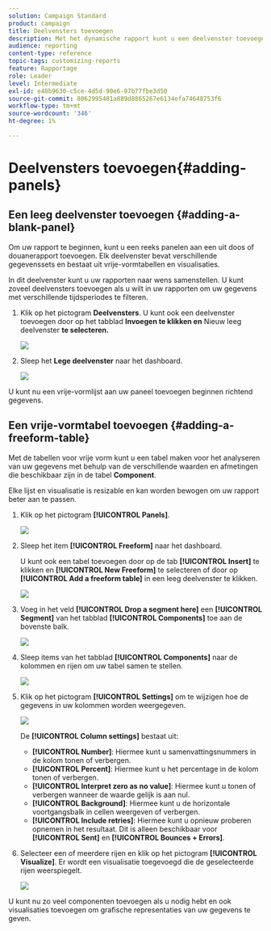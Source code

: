 ```yaml
---
solution: Campaign Standard
product: campaign
title: Deelvensters toevoegen
description: Met het dynamische rapport kunt u een deelvenster toevoegen om de gegevens beter te filteren op basis van de gekozen tijdsperiode.
audience: reporting
content-type: reference
topic-tags: customizing-reports
feature: Rapportage
role: Leader
level: Intermediate
exl-id: e48b9630-c5ce-4d5d-90e6-97b77fbe3d50
source-git-commit: 8062995481a889d8865267e6134efa74648753f6
workflow-type: tm+mt
source-wordcount: '346'
ht-degree: 1%

---
```


# Deelvensters toevoegen{#adding-panels}

## Een leeg deelvenster toevoegen {#adding-a-blank-panel}

Om uw rapport te beginnen, kunt u een reeks panelen aan een uit doos of douanerapport toevoegen. Elk deelvenster bevat verschillende gegevenssets en bestaat uit vrije-vormtabellen en visualisaties.

In dit deelvenster kunt u uw rapporten naar wens samenstellen. U kunt zoveel deelvensters toevoegen als u wilt in uw rapporten om uw gegevens met verschillende tijdsperiodes te filteren.

1. Klik op het pictogram **Deelvensters**. U kunt ook een deelvenster toevoegen door op het tabblad **Invoegen te klikken en** Nieuw leeg deelvenster **te selecteren.**

   ![](assets/dynamic_report_panel_1.png)

1. Sleep het **Lege deelvenster** naar het dashboard.

   ![](assets/dynamic_report_panel.png)

U kunt nu een vrije-vormlijst aan uw paneel toevoegen beginnen richtend gegevens.

## Een vrije-vormtabel toevoegen {#adding-a-freeform-table}

Met de tabellen voor vrije vorm kunt u een tabel maken voor het analyseren van uw gegevens met behulp van de verschillende waarden en afmetingen die beschikbaar zijn in de tabel **Component**.

Elke lijst en visualisatie is resizable en kan worden bewogen om uw rapport beter aan te passen.

1. Klik op het pictogram **[!UICONTROL Panels]**.

   ![](assets/dynamic_report_panel_1.png)

1. Sleep het item **[!UICONTROL Freeform]** naar het dashboard.

   U kunt ook een tabel toevoegen door op de tab **[!UICONTROL Insert]** te klikken en **[!UICONTROL New Freeform]** te selecteren of door op **[!UICONTROL Add a freeform table]** in een leeg deelvenster te klikken.

   ![](assets/dynamic_report_panel_2.png)

1. Voeg in het veld **[!UICONTROL Drop a segment here]** een **[!UICONTROL Segment]** van het tabblad **[!UICONTROL Components]** toe aan de bovenste balk.

   ![](assets/dynamic_report_panel_3.png)

1. Sleep items van het tabblad **[!UICONTROL Components]** naar de kolommen en rijen om uw tabel samen te stellen.

   ![](assets/dynamic_report_freeform_3.png)

1. Klik op het pictogram **[!UICONTROL Settings]** om te wijzigen hoe de gegevens in uw kolommen worden weergegeven.

   ![](assets/dynamic_report_freeform_4.png)

   De **[!UICONTROL Column settings]** bestaat uit:

   * **[!UICONTROL Number]**: Hiermee kunt u samenvattingsnummers in de kolom tonen of verbergen.
   * **[!UICONTROL Percent]**: Hiermee kunt u het percentage in de kolom tonen of verbergen.
   * **[!UICONTROL Interpret zero as no value]**: Hiermee kunt u tonen of verbergen wanneer de waarde gelijk is aan nul.
   * **[!UICONTROL Background]**: Hiermee kunt u de horizontale voortgangsbalk in cellen weergeven of verbergen.
   * **[!UICONTROL Include retries]**: Hiermee kunt u opnieuw proberen opnemen in het resultaat. Dit is alleen beschikbaar voor **[!UICONTROL Sent]** en **[!UICONTROL Bounces + Errors]**.

1. Selecteer een of meerdere rijen en klik op het pictogram **[!UICONTROL Visualize]**. Er wordt een visualisatie toegevoegd die de geselecteerde rijen weerspiegelt.

   ![](assets/dynamic_report_freeform_5.png)

U kunt nu zo veel componenten toevoegen als u nodig hebt en ook visualisaties toevoegen om grafische representaties van uw gegevens te geven.
